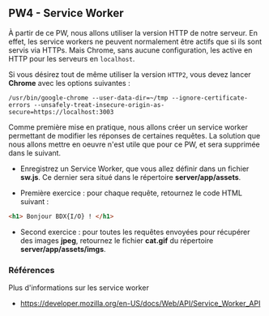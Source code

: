 ## PW4 - Service Worker

À partir de ce PW, nous allons utiliser la version HTTP de notre serveur. En effet, les service workers ne peuvent normalement être actifs que si ils sont servis via HTTPs. Mais Chrome, sans aucune configuration, les active en HTTP pour les serveurs en `localhost`.

Si vous désirez tout de même utiliser la version `HTTP2`, vous devez lancer **Chrome** avec les options suivantes :

```shell
/usr/bin/google-chrome --user-data-dir=~/tmp --ignore-certificate-errors --unsafely-treat-insecure-origin-as-secure=https://localhost:3003
```

Comme première mise en pratique, nous allons créer un service worker permettant de modifier les réponses de certaines requêtes. La solution que nous allons mettre en oeuvre n'est utile que pour ce PW, et sera supprimée dans le suivant.

* Enregistrez un Service Worker, que vous allez définir dans un fichier **sw.js**. Ce dernier sera situé dans le répertoire **server/app/assets**.

* Première exercice : pour chaque requête, retournez le code HTML suivant :

```html
<h1> Bonjour BDX{I/O} ! </h1>
```

* Second exercice : pour toutes les requêtes envoyées pour récupérer des images **jpeg**,
retournez le fichier **cat.gif** du répertoire **server/app/assets/imgs**.

### Références

Plus d'informations sur les service worker

* https://developer.mozilla.org/en-US/docs/Web/API/Service_Worker_API
